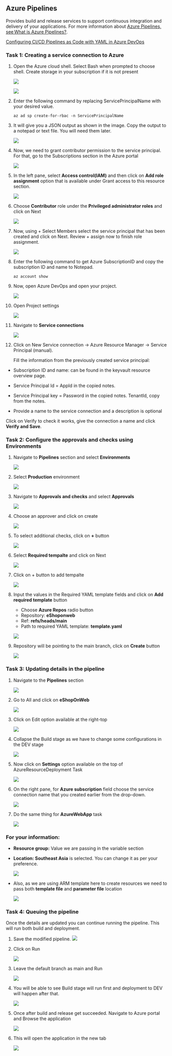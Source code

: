 ## Azure Pipelines

Provides build and release services to support continuous integration and delivery of your applications. For more information about <a href="https://learn.microsoft.com/en-us/azure/devops/pipelines/get-started/what-is-azure-pipelines?view=azure-devops"><u>Azure Pipelines, see What is Azure Pipelines?</u></a>.

<a href="https://www.azuredevopslabs.com/labs/azuredevops/yaml/"><u>Configuring CI/CD Pipelines as Code with YAML in Azure DevOps</u></a>

### Task 1: Creating a service connection to Azure

1. Open the Azure cloud shell. Select Bash when prompted to choose shell. Create storage in your subscription if it is not present

    ![](images/pipelines/windows-bash.png)
    
    ![](images/pipelines/create-storage.png)

1. Enter the following command by replacing ServicePrincipalName with your desired value.

    `az ad sp create-for-rbac -n ServicePrincipalName`

1. It will give you a JSON output as shown in the image. Copy the output to a notepad or text file. You will need them later.

    ![](images/pipelines/appdetails.png)

1. Now, we need to grant contributor permission to the service principal. For that, go to the Subscriptions section in the Azure portal

    ![](images/pipelines/subscription.png)

1. In the left pane, select **Access control(IAM)** and then click on **Add role assignment** option that is available under Grant access to this resource section.

    ![](images/pipelines/add-role.png)

1. Choose **Contributor** role under the **Privileged administrator roles** and click on Next

    ![](images/pipelines/contributor.png)

1. Now, using + Select Members select the service principal that has been created and click on Next. Review + assign now to finish role assignment.

    ![](images/pipelines/reviewandassign.png)

1. Enter the following command to get Azure SubscriptionID and copy the subscription ID and name to Notepad.

    `az account show`


1. Now, open Azure DevOps and open your project.

    ![](images/pipelines/project.png)

1. Open Project settings

    ![](images/pipelines/projectsettings.png)

1. Navigate to **Service connections**

    ![](images/pipelines/sc.png)

1. Click on New Service connection -> Azure Resource Manager -> Service Principal (manual).

    Fill the information from the previously created service principal:

- Subscription ID and name: can be found in the keyvault resource overview page.

- Service Principal Id = AppId in the copied notes.

- Service Principal key = Password in the copied notes.
TenantId, copy from the notes.

- Provide a name to the service connection and a description is optional

Click on Verify to check it works, give the connection a name and click **Verify and Save**.

### Task 2: Configure the approvals and checks using Environments

1. Navigate to **Pipelines** section and select **Environments**

    ![](images/pipelines/select_environment.png)

1. Select **Production** environment

    ![](images/pipelines/navigate_production.png)

1. Navigate to **Approvals and checks** and select **Approvals**
    
    ![](images/pipelines/add_approvals.png)

1. Choose an approver and click on create

    ![](images/pipelines/choose_approver.png)

1. To select additional checks, click on **+** button

    ![](images/pipelines/add_additiona_checks.png)

1. Select **Required tempalte** and click on Next

    ![](images/pipelines/choose_require_tempalte.png)

1. Click on + button to add tempalte

    ![](images/pipelines/required_tempalte.png)

1. Input the values in the Required YAML template fields and click on **Add required template** button

    - Choose **Azure Repos** radio button
    - Repository: **eShoponweb**
    - Ref: **refs/heads/main**
    - Path to required YAML template: **template.yaml**

   ![](images/pipelines/input_values.png)

1. Repository will be pointing to the main branch, click on **Create** button

    ![](images/pipelines/click_create.png)



### Task 3: Updating details in the pipeline

1. Navigate to the **Pipelines** section

    ![](images/pipelines/pipelines.png)

1. Go to All and click on **eShopOnWeb**
   
    ![](images/pipelines/pipelines1.png)

1. Click on Edit option available at the right-top
   
    ![](images/pipelines/pipelines2.png)

1. Collapse the Build stage as we have to change some configurations in the DEV stage
   
    ![](images/pipelines/collapse.png)

1. Now click on **Settings** option available on the top of AzureResourceDeployment Task
   
   ![](images/pipelines/tasksettings.png)

1. On the right pane, for **Azure subscription** field choose the service connection name that you created earlier from the drop-down.
   
    ![](images/pipelines/choose-sub.png)

1. Do the same thing for **AzureWebApp** task
   
    ![](images/pipelines/choose-sub2.png)


### For your information:
  - **Resource group:** Value we are passing in the variable section
  - **Location: Southeast Asia** is selected. You can change it as per your preference.

    ![](images/pipelines/observe1.png)

- Also, as we are using ARM template here to create resources we need to pass both **template file** and **parameter file** location  

    ![](images/pipelines/observe2.png)
    


### Task 4: Queuing the pipeline

Once the details are updated you can continue running the pipeline. This will run both build and deployment.

1. Save the modified pipeline.
    ![](images/pipelines/save-pip.png)

1. Click on Run
   
    ![](images/pipelines/run-pip.png)

1. Leave the default branch as main and Run
   
    ![](images/pipelines/run1-pip.png)

1. You will be able to see Build stage will run first and deployment to DEV will happen after that.
   
    ![](images/pipelines/run2-pip.png)

1. Once after build and release get succeeded. Navigate to Azure portal and Browse the application
   
    ![](images/pipelines/browse-app.png)

1. This will open the application in the new tab
   
    ![](images/pipelines/eShop-app.png)

